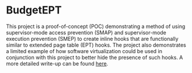 # BudgetEPT

This project is a proof-of-concept (POC) demonstrating a method of using supervisor-mode access prevention (SMAP)
and supervisor-mode execution prevention (SMEP) to create inline hooks that are functionally
similar to extended page table (EPT) hooks. The project also demonstrates a limited
example of how software virtualization could be used in conjunction with this project 
to better hide the presence of such hooks. A more detailed write-up can be found 
[here](https://brew02.github.io/posts/2024/budget-ept-hooks.html). 